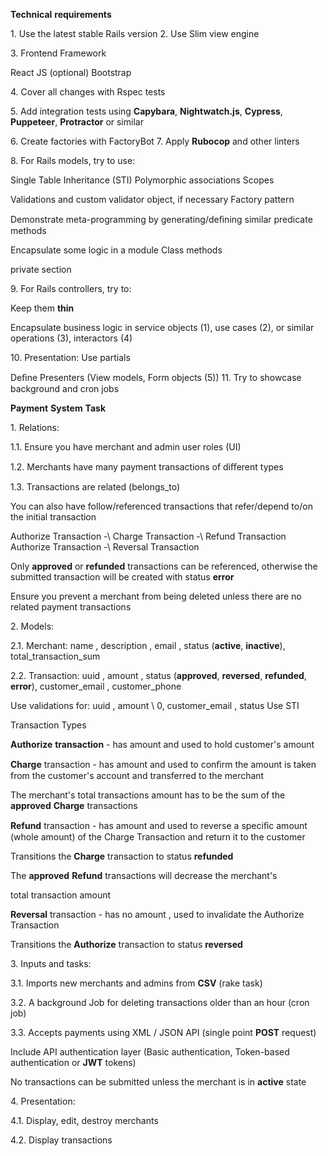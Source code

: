 **Technical** **requirements**

 1\. Use the latest stable Rails version 2. Use Slim view engine

 3\. Frontend Framework

 React JS (optional) Bootstrap

 4\. Cover all changes with Rspec tests

 5\. Add integration tests using **Capybara**, **Nightwatch.js**,
 **Cypress**, **Puppeteer**, **Protractor** or similar

 6\. Create factories with FactoryBot 7. Apply **Rubocop** and other
 linters

 8\. For Rails models, try to use:

 Single Table Inheritance (STI) Polymorphic associations Scopes

 Validations and custom validator object, if necessary Factory pattern

 Demonstrate meta-programming by generating/deﬁning similar predicate
 methods

 Encapsulate some logic in a module Class methods

 private section

 9\. For Rails controllers, try to:

 Keep them **thin**

 Encapsulate business logic in service objects (1), use cases (2), or
 similar operations (3), interactors (4)

 10\. Presentation: Use partials

 Deﬁne Presenters (View models, Form objects (5)) 11. Try to showcase
 background and cron jobs

**Payment** **System** **Task**

 1\. Relations:

 1.1. Ensure you have merchant and admin user roles (UI)

 1.2. Merchants have many payment transactions of diﬀerent types

 1.3. Transactions are related (belongs_to)

 You can also have follow/referenced transactions that refer/depend
 to/on the initial transaction

 Authorize Transaction -\ Charge Transaction -\ Refund Transaction
 Authorize Transaction -\ Reversal Transaction

 Only **approved** or **refunded** transactions can be referenced,
 otherwise the submitted transaction will be created with status
 **error**

 Ensure you prevent a merchant from being deleted unless there are no
 related payment transactions

 2\. Models:

 2.1. Merchant: name , description , email , status (**active**,
 **inactive**), total_transaction_sum

 2.2. Transaction: uuid , amount , status (**approved**, **reversed**,
 **refunded**, **error**), customer_email , customer_phone

 Use validations for: uuid , amount \ 0, customer_email , status Use
 STI

 Transaction Types

 **Authorize** **transaction** - has amount and used to hold
 customer\'s amount

 **Charge** transaction - has amount and used to conﬁrm the amount is
 taken from the customer\'s account and transferred to the merchant

 The merchant\'s total transactions amount has to be the sum of the
 **approved** **Charge** transactions

 **Refund** transaction - has amount and used to reverse a speciﬁc
 amount (whole amount) of the Charge Transaction and return it to the
 customer

 Transitions the **Charge** transaction to status **refunded**

 The **approved** **Refund** transactions will decrease the merchant\'s

 total transaction amount

 **Reversal** transaction - has no amount , used to invalidate the
 Authorize Transaction

 Transitions the **Authorize** transaction to status **reversed**

 3\. Inputs and tasks:

 3.1. Imports new merchants and admins from **CSV** (rake task)

 3.2. A background Job for deleting transactions older than an hour
 (cron job)

 3.3. Accepts payments using XML / JSON API (single point **POST**
 request)

 Include API authentication layer (Basic authentication, Token-based
 authentication or **JWT** tokens)

 No transactions can be submitted unless the merchant is in **active**
 state

 4\. Presentation:

 4.1. Display, edit, destroy merchants

 4.2. Display transactions
